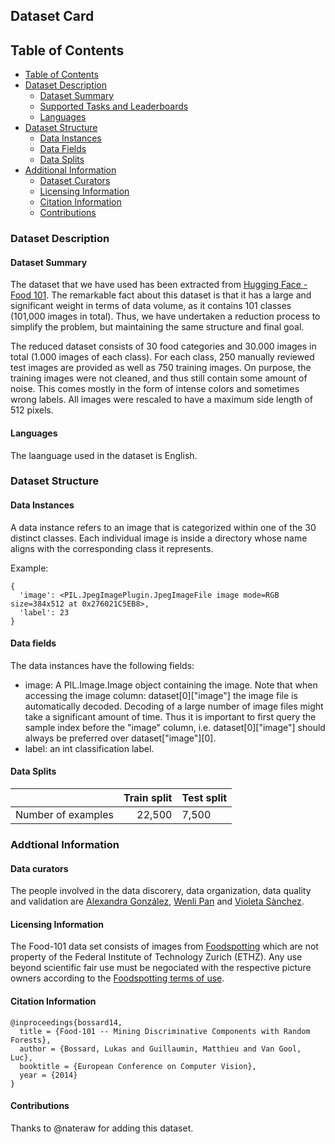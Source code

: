 ## Dataset Card

## Table of Contents
- [Table of Contents](#table-of-contents)
- [Dataset Description](#dataset-description)
  - [Dataset Summary](#dataset-summary)
  - [Supported Tasks and Leaderboards](#supported-tasks-and-leaderboards)
  - [Languages](#languages)
- [Dataset Structure](#dataset-structure)
  - [Data Instances](#data-instances)
  - [Data Fields](#data-fields)
  - [Data Splits](#data-splits)
- [Additional Information](#additional-information)
  - [Dataset Curators](#dataset-curators)
  - [Licensing Information](#licensing-information)
  - [Citation Information](#citation-information)
  - [Contributions](#contributions)

### Dataset Description
#### Dataset Summary
The dataset that we have used has been extracted from [Hugging Face - Food 101](https://huggingface.co/datasets/food101). The remarkable fact about this dataset is that it has a large and significant weight in terms of data volume, as it contains 101 classes (101,000 images in total). Thus, we have undertaken a reduction process to simplify the problem, but maintaining the same structure and final goal. 

The reduced dataset consists of 30 food categories and 30.000 images in total (1.000 images of each class). For each class, 250 manually reviewed test images are provided as well as 750 training images. On purpose, the training images were not cleaned, and thus still contain some amount of noise. This comes mostly in the form of intense colors and sometimes wrong labels. All images were rescaled to have a maximum side length of 512 pixels.

#### Languages
The laanguage used in the dataset is English.


### Dataset Structure
#### Data Instances
A data instance refers to an image that is categorized within one of the 30 distinct classes. Each individual image is inside a directory whose name aligns with the corresponding class it represents.

Example: 
```
{
  'image': <PIL.JpegImagePlugin.JpegImageFile image mode=RGB size=384x512 at 0x276021C5EB8>,
  'label': 23
}
```

#### Data fields
The data instances have the following fields:

- image: A PIL.Image.Image object containing the image. Note that when accessing the image column: dataset[0]["image"] the image file is automatically decoded. Decoding of a large number of image files might take a significant amount of time. Thus it is important to first query the sample index before the "image" column, i.e. dataset[0]["image"] should always be preferred over dataset["image"][0].
- label: an int classification label.


#### Data Splits
|                         | Train split | Test split |
|-------------------------|------------:|------------|
| Number of examples      |   22,500    |   7,500    |


### Addtional Information

#### Data curators 
The people involved in the data discorery, data organization, data quality and validation are [Alexandra González](https://github.com/alexandraglz), [Wenli Pan](https://github.com/wenlipan7) and [Violeta Sànchez](https://github.com/violeta51).

#### Licensing Information
The Food-101 data set consists of images from [Foodspotting](http://www.foodspotting.com/) which are not property of the Federal Institute of Technology Zurich (ETHZ). Any use beyond scientific fair use must be negociated with the respective picture owners according to the [Foodspotting terms of use](http://www.foodspotting.com/terms/).


#### Citation Information
```
@inproceedings{bossard14,
  title = {Food-101 -- Mining Discriminative Components with Random Forests},
  author = {Bossard, Lukas and Guillaumin, Matthieu and Van Gool, Luc},
  booktitle = {European Conference on Computer Vision},
  year = {2014}
}
```

#### Contributions
Thanks to @nateraw for adding this dataset.
